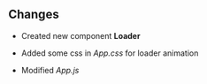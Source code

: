## Changes
* Created new component **Loader**

* Added some css in *App.css* for loader animation

* Modified *App.js* 
